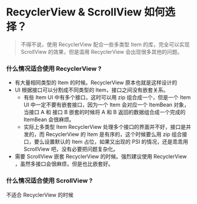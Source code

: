 # RecyclerView & ScrollView 如何选择？

> 不得不说，使用 RecyclerView 配合一些多类型 Item 的库，完全可以实现ScrollView 的效果，但是滥用 RecyclerView 会出现很多其他的问题。

### 什么情况适合使用 RecyclerView ?

- 有大量相同类型的 Item 的时候。RecyclerView 原本也就是这样设计的
- UI 根据接口可以分割成不同类型的 Item，接口之间没有嵌套关系。
    - 有些 Item UI 中有多个接口，这时可以用 zip 组合成一个，但是一个 Item UI 中一定不要有嵌套接口，因为一个 Item 会对应一个 ItemBean 对象，当接口 A 和 接口 B 嵌套的时候将 A 和 B 返回的数据组合成一个完成的 ItemBean 会很麻烦。
    - 实际上多类型 Item RecyclerView 处理多个接口的界面并不好，接口是并发的，而 RecyclerView 的 Item 是有序的，这个时候要么用 zip 组合接口，要么设置默认的 Item 占位，如果又出现的 PSI 的情况，还是乖乖用 ScrollView 吧，没有必要把问题复杂化。 
- 需要 ScrollView 嵌套 RecyclerView 的时候。强烈建议使用 RecyclerView ，虽然多接口会很麻烦，但是也比嵌套好。

### 什么情况适合使用 ScrollView ?

不适合 RecyclerView 的时候